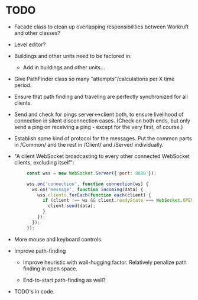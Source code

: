 # TODO

- Facade class to clean up overlapping responsibilities between Workruft and other classes?

- Level editor?

- Buildings and other units need to be factored in.

  - Add in buildings and other units...

- Give PathFinder class so many "attempts"/calculations per X time period.

- Ensure that path finding and traveling are perfectly synchronized for all clients.

- Send and check for pings server<->client both, to ensure livelihood of connection in silent disconnection cases.
  (Check on both ends, but only send a ping on receiving a ping - except for the very first, of course.)

- Establish some kind of protocol for the messages. Put the common parts in /Common/ and the rest in /Client/ and
  /Server/ individually.

- "A client WebSocket broadcasting to every other connected WebSocket clients, excluding itself":
```js
        const wss = new WebSocket.Server({ port: 8080 });

        wss.on('connection', function connection(ws) {
          ws.on('message', function incoming(data) {
            wss.clients.forEach(function each(client) {
              if (client !== ws && client.readyState === WebSocket.OPEN) {
                client.send(data);
              }
            });
          });
        });
```

- More mouse and keyboard controls.

- Improve path-finding

  - Improve heuristic with wall-hugging factor. Relatively penalize path finding in open space.

  - End-to-start path-finding as well?

- TODO's in code.